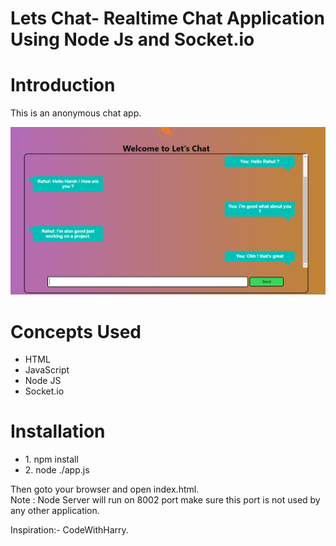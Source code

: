# Lets Chat- Realtime Chat Application Using Node Js and Socket.io
# Introduction
This is an anonymous chat app.

![](img/screenshot.png)

# Concepts Used
<ul>
  <li>HTML</>
  <li>JavaScript</>
  <li>Node JS</>
  <li>Socket.io</>
</ul>

# Installation
<ul>
  <li>1. npm install</>
  <li>2. node ./app.js</>
</ul>
Then goto your browser and open index.html.<br> Note : Node Server will run on 8002 port make sure this port is not used by any other application.


Inspiration:- CodeWithHarry.
